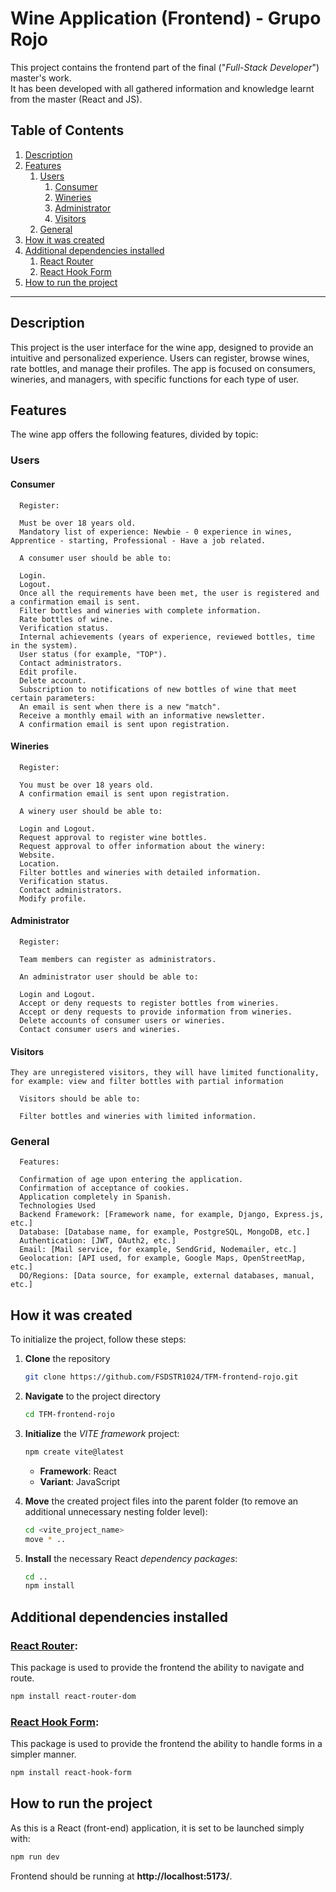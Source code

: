 # Wine Application (Frontend) - Grupo Rojo
This project contains the frontend part of the final ("*Full-Stack Developer*") master's work.  
It has been developed with all gathered information and knowledge learnt from the master (React and JS).

## Table of Contents
1. [Description](#description)
2. [Features](#features)
   1. [Users](#users)
      1. [Consumer](#consumer)
      2. [Wineries](#wineries)
      3. [Administrator](#administrator)
      4. [Visitors](#visitors)
   2. [General](#general)
3. [How it was created](#how-it-was-created)
4. [Additional dependencies installed](#additional-dependencies-installed)
    1. [React Router](#react-router)
    2. [React Hook Form](#react-hook-form)
5. [How to run the project](#how-to-run-the-project)

---

## Description

This project is the user interface for the wine app, designed to provide an intuitive and personalized experience. Users can register, browse wines, rate bottles, and manage their profiles. The app is focused on consumers, wineries, and managers, with specific functions for each type of user.

## Features

The wine app offers the following features, divided by topic:

### Users

#### Consumer

      Register:

      Must be over 18 years old.
      Mandatory list of experience: Newbie - 0 experience in wines, Apprentice - starting, Professional - Have a job related.

      A consumer user should be able to:

      Login.
      Logout.
      Once all the requirements have been met, the user is registered and a confirmation email is sent.
      Filter bottles and wineries with complete information. 
      Rate bottles of wine.
      Verification status.
      Internal achievements (years of experience, reviewed bottles, time in the system).
      User status (for example, "TOP").
      Contact administrators.
      Edit profile.
      Delete account.
      Subscription to notifications of new bottles of wine that meet certain parameters:
      An email is sent when there is a new "match".
      Receive a monthly email with an informative newsletter.
      A confirmation email is sent upon registration.

#### Wineries
       
      Register:

      You must be over 18 years old.
      A confirmation email is sent upon registration.

      A winery user should be able to:

      Login and Logout.
      Request approval to register wine bottles.
      Request approval to offer information about the winery:
      Website.
      Location.
      Filter bottles and wineries with detailed information.
      Verification status.
      Contact administrators.
      Modify profile.


    
#### Administrator

      Register:

      Team members can register as administrators.   

      An administrator user should be able to:

      Login and Logout.
      Accept or deny requests to register bottles from wineries.
      Accept or deny requests to provide information from wineries.
      Delete accounts of consumer users or wineries.
      Contact consumer users and wineries.   
 


#### Visitors

    They are unregistered visitors, they will have limited functionality, for example: view and filter bottles with partial information

      Visitors should be able to:

      Filter bottles and wineries with limited information.

### General

      Features:

      Confirmation of age upon entering the application.
      Confirmation of acceptance of cookies.
      Application completely in Spanish.
      Technologies Used
      Backend Framework: [Framework name, for example, Django, Express.js, etc.]
      Database: [Database name, for example, PostgreSQL, MongoDB, etc.]
      Authentication: [JWT, OAuth2, etc.]
      Email: [Mail service, for example, SendGrid, Nodemailer, etc.]
      Geolocation: [API used, for example, Google Maps, OpenStreetMap, etc.]
      DO/Regions: [Data source, for example, external databases, manual, etc.]

## How it was created

To initialize the project, follow these steps:

1. **Clone** the repository
    ```bash
    git clone https://github.com/FSDSTR1024/TFM-frontend-rojo.git
    ```

2. **Navigate** to the project directory
    ```bash
    cd TFM-frontend-rojo
    ```

3. **Initialize** the *VITE framework* project:
    ```bash
    npm create vite@latest
    ```
    - **Framework**: React
    - **Variant**: JavaScript

4. **Move** the created project files into the parent folder (to remove an additional unnecessary nesting folder level):
    ```bash
    cd <vite_project_name>
    move * ..
    ```

5. **Install** the necessary React *dependency packages*:
    ```bash
    cd ..
    npm install
    ```

## Additional dependencies installed

### **[React Router](https://reactrouter.com/)**:

This package is used to provide the frontend the ability to navigate and route.

```bash
npm install react-router-dom
```

### **[React Hook Form](https://www.react-hook-form.com/)**:

This package is used to provide the frontend the ability to handle forms in a simpler manner.

```bash
npm install react-hook-form
```

## How to run the project

As this is a React (front-end) application, it is set to be launched simply with:
```bash
npm run dev
```
Frontend should be running at **http://localhost:5173/**.
